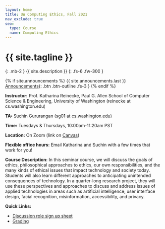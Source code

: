 ```yaml
---
layout: home
title: UW Computing Ethics, Fall 2021
nav_exclude: true
seo:
  type: Course
  name: Computing Ethics
---
```


# {{ site.tagline }}
{: .mb-2 }
{{ site.description }}
{: .fs-6 .fw-300 }

{% if site.announcements %}
{{ site.announcements.last }}
[Announcements](announcements.md){: .btn .btn-outline .fs-3 }
{% endif %}




**Instructor:** Prof. Katharina Reinecke, Paul G. Allen School of Computer Science & Engineering, University of Washington (reinecke at cs.washington.edu)

**TA:** Suchin Gururangan (sg01 at cs.washington.edu)

**Time:** Tuesdays & Thursdays, 10:00am-11:20am PST

**Location:** On Zoom (link on [Canvas](https://canvas.uw.edu/courses/1512970))

**Flexible office hours:** Email Katharina and Suchin with a few times that work for you!


**Course Description:** In this seminar course, we will discuss the goals of ethics, philosophical approaches to ethics, our own responsibilities, and the many kinds of ethical issues that impact technology and society today. Students will also learn different approaches to anticipating unintended consequences of technology. In a quarter-long research project, they will use these perspectives and approaches to discuss and address issues of applied technologies in areas such as artificial intelligence, user interface design, facial recognition, misinformation, accessibility, and privacy.

**Quick Links:**

* [Discussion role sign up sheet](https://docs.google.com/spreadsheets/u/1/d/1OFsnFdCWmfNH2_KaAchdIwk9wFVshqs3JxTu57-UuuI/edit#gid=0)
* [Grading](https://uw-cse599p.github.io/requirements/#grading)